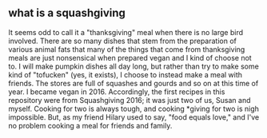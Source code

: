 what is a squashgiving
---
It seems odd to call it a "thanksgiving" meal when there is no large bird involved. There are so many dishes that stem from the preparation of various animal fats that many of the things that come from thanksgiving meals are just nonsensical when prepared vegan and I kind of choose not to. I will make pumpkin dishes all day long, but rather than try to make some kind of "tofucken" (yes, it exists), I choose to instead make a meal with friends. The stores are full of squashes and gourds and so on at this time of year. I became vegan in 2016. Accordingly, the first recipes in this repository were from Squashgiving 2016; it was just two of us, Susan and myself. Cooking for two is always tough, and cooking *giving for two is nigh impossible. But, as my friend Hilary used to say, "food equals love," and I've no problem cooking a meal for friends and family.
